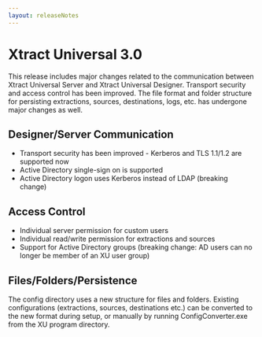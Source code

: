 ```yaml
---
layout: releaseNotes
---
```


# Xtract Universal 3.0

This release includes major changes related to the communication between Xtract Universal Server and Xtract Universal Designer. Transport security and access control has been improved. The file format and folder structure for persisting extractions, sources, destinations, logs, etc. has undergone major changes as well.

## Designer/Server Communication

* Transport security has been improved - Kerberos and TLS 1.1/1.2 are supported now
* Active Directory single-sign on is supported
* Active Directory logon uses Kerberos instead of LDAP (breaking change)

## Access Control

* Individual server permission for custom users
* Individual read/write permission for extractions and sources
* Support for Active Directory groups (breaking change: AD users can no longer be member of an XU user group)

## Files/Folders/Persistence

The config directory uses a new structure for files and folders. Existing configurations (extractions, sources, destinations etc.) can be converted to the new format during setup, or manually by running ConfigConverter.exe from the XU program directory.

